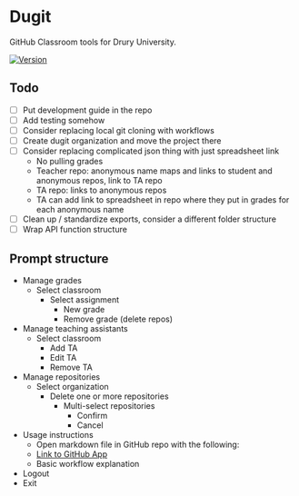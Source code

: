 # Dugit

GitHub Classroom tools for Drury University.

[![Version](https://img.shields.io/npm/v/dugit.svg)](https://npmjs.org/package/dugit)

## Todo

- [ ] Put development guide in the repo
- [ ] Add testing somehow
- [ ] Consider replacing local git cloning with workflows
- [ ] Create dugit organization and move the project there
- [ ] Consider replacing complicated json thing with just spreadsheet link
  - No pulling grades
  - Teacher repo: anonymous name maps and links to student and anonymous repos, link to TA repo
  - TA repo: links to anonymous repos
  - TA can add link to spreadsheet in repo where they put in grades for each anonymous name
- [ ] Clean up / standardize exports, consider a different folder structure
- [ ] Wrap API function structure

## Prompt structure

- Manage grades
    - Select classroom
        - Select assignment
            - New grade
            - Remove grade (delete repos)
- Manage teaching assistants
    - Select classroom
        - Add TA
        - Edit TA
        - Remove TA
- Manage repositories
    - Select organization
        - Delete one or more repositories
            - Multi-select repositories
                - Confirm
                - Cancel
- Usage instructions
    - Open markdown file in GitHub repo with the following:
    - [Link to GitHub App](https://github.com/apps/dugit-app/installations/select_target)
    - Basic workflow explanation
- Logout
- Exit

